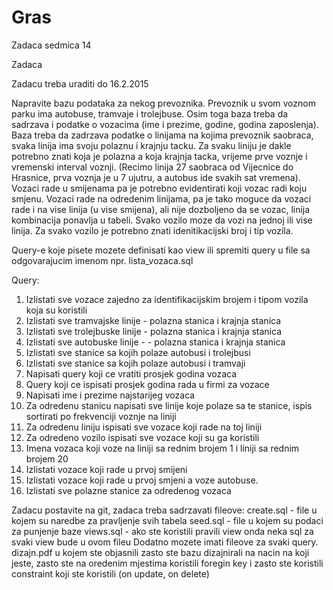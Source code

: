 # Gras
Zadaca  sedmica 14

Zadaca

Zadacu treba uraditi do 16.2.2015

Napravite bazu podataka za nekog prevoznika. Prevoznik u svom voznom parku ima autobuse, tramvaje i trolejbuse. Osim toga baza treba da sadrzava i podatke o vozacima (ime i prezime, godine, godina zaposlenja). Baza treba da zadrzava podatke o linijama na kojima prevoznik saobraca, svaka linija ima svoju polaznu i krajnju tacku. Za svaku liniju je dakle potrebno znati koja je polazna a koja krajnja tacka, vrijeme prve voznje i vremenski interval voznji. (Recimo linija 27 saobraca od Vijecnice do Hrasnice, prva voznja je u 7 ujutru, a autobus ide svakih sat vremena). Vozaci rade u smijenama pa je potrebno evidentirati koji vozac radi koju smjenu. Vozaci rade na odredenim linijama, pa je tako moguce da vozaci rade i na vise linija (u vise smijena), ali nije dozboljeno da se vozac, linija kombinacija ponavlja u tabeli. Svako vozilo moze da vozi na jednoj ili vise linija. Za svako vozilo je potrebno znati idenitikacijski broj i tip vozila.

Query-e koje pisete mozete definisati kao view ili spremiti query u file sa odgovarajucim imenom npr. lista_vozaca.sql

Query:

1. Izlistati sve vozace zajedno za identifikacijskim brojem i tipom vozila koja su koristili
2. Izlistati sve tramvajske linije - polazna stanica i krajnja stanica
3. Izlistati sve trolejbuske linije - polazna stanica i krajnja stanica
4. Izlistati sve autobuske linije - - polazna stanica i krajnja stanica
5. Izlistati sve stanice sa kojih polaze autobusi i trolejbusi
6. Izlistati sve stanice sa kojih polaze autobusi i tramvaji
7. Napisati query koji ce vratiti prosjek godina vozaca
8. Query koji ce ispisati prosjek godina rada u firmi za vozace
9. Napisati ime i prezime najstarijeg vozaca
10. Za odredenu stanicu napisati sve linije koje polaze sa te stanice, ispis sortirati po frekvenciji voznje na liniji
11. Za odredenu liniju ispisati sve vozace koji rade na toj liniji
12. Za odredeno vozilo ispisati sve vozace koji su ga koristili
13. Imena vozaca koji voze na liniji sa rednim brojem 1 i liniji sa rednim brojem 20
14. Izlistati vozace koji rade u prvoj smijeni
15. Izlistati vozace koji rade u prvoj smjeni a voze autobuse.
16. Izlistati sve polazne stanice za odredenog vozaca

Zadacu postavite na git, zadaca treba sadrzavati fileove: create.sql - file u kojem su naredbe za pravljenje svih tabela seed.sql - file u kojem su podaci za punjenje baze views.sql - ako ste koristili pravili view onda neka sql za svaki view bude u ovom fileu Dodatno mozete imati fileove za svaki query. dizajn.pdf u kojem ste objasnili zasto ste bazu dizajnirali na nacin na koji jeste, zasto ste na oredenim mjestima koristili foregin key i zasto ste koristili constraint koji ste koristili (on update, on delete)
